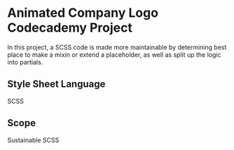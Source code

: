 # Animated Company Logo Codecademy Project

In this project, a SCSS code is made more maintainable by determining best place to make a mixin or extend a placeholder, as well as split up the logic into partials.

## Style Sheet Language

SCSS

## Scope

Sustainable SCSS
